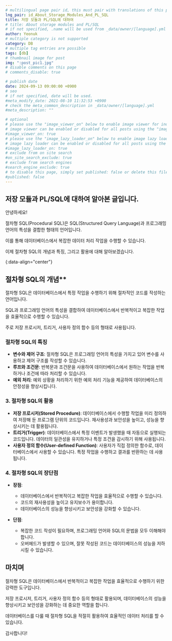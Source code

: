 ```yaml
---
# multilingual page pair id, this must pair with translations of this page. (This name must be unique)
lng_pair: id_About_Storage_Modules_And_PL_SQL
title: 저장 모듈과 PL/SQL에 대하여
# title: About storage modules and PL/SQL
# if not specified, .name will be used from _data/owner/[language].yml
author: Yeonuk
# multiple category is not supported
category: DB
# multiple tag entries are possible
tags: [db]
# thumbnail image for post
img: ":post_pic1.jpg"
# disable comments on this page
# comments_disable: true

# publish date
date: 2024-09-13 09:00:00 +0900
# seo
# if not specified, date will be used.
#meta_modify_date: 2021-08-10 11:32:53 +0900
# check the meta_common_description in _data/owner/[language].yml
#meta_description: ""

# optional
# please use the "image_viewer_on" below to enable image viewer for individual pages or posts (_posts/ or [language]/_posts folders).
# image viewer can be enabled or disabled for all posts using the "image_viewer_posts: true" setting in _data/conf/main.yml.
#image_viewer_on: true
# please use the "image_lazy_loader_on" below to enable image lazy loader for individual pages or posts (_posts/ or [language]/_posts folders).
# image lazy loader can be enabled or disabled for all posts using the "image_lazy_loader_posts: true" setting in _data/conf/main.yml.
#image_lazy_loader_on: true
# exclude from on site search
#on_site_search_exclude: true
# exclude from search engines
#search_engine_exclude: true
# to disable this page, simply set published: false or delete this file
#published: false
---
```


<!-- outline-start -->

## 저장 모듈과 PL/SQL에 대하여 알아본 글입니다.

안녕하세요!

절차형 SQL(Procedural SQL)은 SQL(Structured Query Language)과 프로그래밍 언어의 특성을 결합한 형태의 언어입니다.

이를 통해 데이터베이스에서 복잡한 데이터 처리 작업을 수행할 수 있습니다.

이제 절차형 SQL의 개념과 특징, 그리고 활용에 대해 알아보겠습니다.

{:data-align="center"}

<!-- outline-end -->

## 절차형 SQL의 개념\*\*

절차형 SQL은 데이터베이스에서 특정 작업을 수행하기 위해 절차적인 코드를 작성하는 언어입니다.

SQL과 프로그래밍 언어의 특성을 결합하여 데이터베이스에서 반복적이고 복잡한 작업을 효율적으로 수행할 수 있습니다.

주로 저장 프로시저, 트리거, 사용자 정의 함수 등의 형태로 사용됩니다.

### 절차형 SQL의 특징

- **변수와 제어 구조**: 절차형 SQL은 프로그래밍 언어의 특성을 가지고 있어 변수를 사용하고 제어 구조를 작성할 수 있습니다.
- **루프와 조건문**: 반복문과 조건문을 사용하여 데이터베이스에서 원하는 작업을 반복하거나 조건에 따라 처리할 수 있습니다.
- **예외 처리**: 예외 상황을 처리하기 위한 예외 처리 기능을 제공하여 데이터베이스의 안정성을 향상시킵니다.

### **3. 절차형 SQL의 활용**

- **저장 프로시저(Stored Procedure)**: 데이터베이스에서 수행할 작업을 미리 정의하여 저장해 둔 프로그램 단위의 코드입니다. 재사용성과 보안성을 높이고, 성능을 향상시키는 데 활용됩니다.
- **트리거(Trigger)**: 데이터베이스에서 특정 이벤트가 발생했을 때 자동으로 실행되는 코드입니다. 데이터의 일관성을 유지하거나 특정 조건을 감시하기 위해 사용됩니다.
- **사용자 정의 함수(User-defined Function)**: 사용자가 직접 정의한 함수로, 데이터베이스에서 사용할 수 있습니다. 특정 작업을 수행하고 결과를 반환하는 데 사용됩니다.

### **4. 절차형 SQL의 장단점**

- **장점**:

  - 데이터베이스에서 반복적이고 복잡한 작업을 효율적으로 수행할 수 있습니다.
  - 코드의 재사용성을 높이고 유지보수가 용이합니다.
  - 데이터베이스의 성능을 향상시키고 보안성을 강화할 수 있습니다.

- **단점**:
  - 복잡한 코드 작성이 필요하며, 프로그래밍 언어와 SQL의 문법을 모두 이해해야 합니다.
  - 오버헤드가 발생할 수 있으며, 잘못 작성된 코드는 데이터베이스의 성능을 저하시킬 수 있습니다.

## 마치며

절차형 SQL은 데이터베이스에서 반복적이고 복잡한 작업을 효율적으로 수행하기 위한 강력한 도구입니다.

저장 프로시저, 트리거, 사용자 정의 함수 등의 형태로 활용되며, 데이터베이스의 성능을 향상시키고 보안성을 강화하는 데 중요한 역할을 합니다.

데이터베이스를 다룰 때 절차형 SQL을 적절히 활용하여 효율적인 데이터 처리를 할 수 있습니다.

감사합니다!
